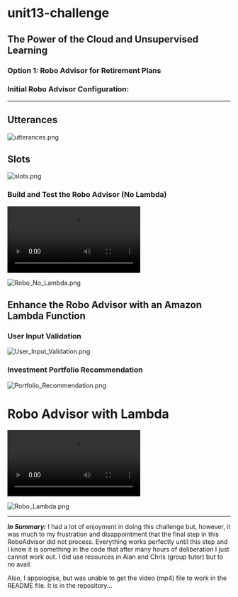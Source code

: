 # unit13-challenge
## The Power of the Cloud and Unsupervised Learning
### Option 1: Robo Advisor for Retirement Plans

### Initial Robo Advisor Configuration:
___ 
## Utterances
![utterances.png](RoboAdvisor/Images/utterances.png)
## Slots
![slots.png](RoboAdvisor/Images/slots.png)

### Build and Test the Robo Advisor (No Lambda)


![Basic_Robo_Advisor.mp4](RoboAdvisor/Images/Basic_Robo_Advisor.mp4)

![Robo_No_Lambda.png](RoboAdvisor/Images/Robo_No_Lambda.png)

## Enhance the Robo Advisor with an Amazon Lambda Function
### User Input Validation
![User_Input_Validation.png](RoboAdvisor/Images/User_Input_Validation.png)

### Investment Portfolio Recommendation
![Portfolio_Recommendation.png](RoboAdvisor/Images/Portfolio_Recommendation.png)

# Robo Advisor with Lambda

![Robo_Advisor.mp4](RoboAdvisor/Robo_Advisor.mp4)

![Robo_Lambda.png](RoboAdvisor/Images/Robo_Lambda.png)

---
***In Summary:*** I had a lot of enjoyment in doing this challenge but, however, it was much to my frustration and disappointment that the final step in this RoboAdvisor did not process.  Everything works perfectly until this step and I know it is something in the code that after many hours of deliberation I just cannot work out.  I did use resources in Alan and Chris (group tutor) but to no avail. 

Also, I appologise, but was unable to get the video (mp4) file to work in the README file.  It is in the repository...
